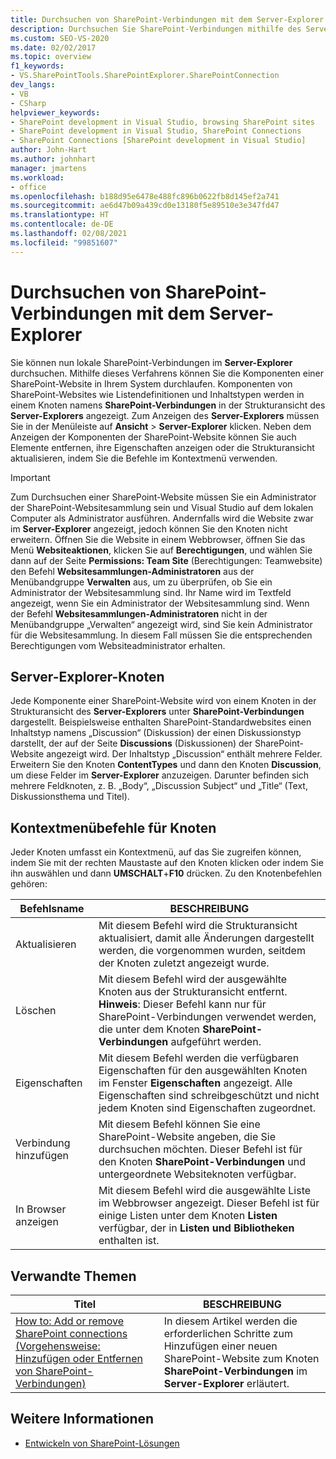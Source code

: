 ```yaml
---
title: Durchsuchen von SharePoint-Verbindungen mit dem Server-Explorer | Microsoft-Dokumentation
description: Durchsuchen Sie SharePoint-Verbindungen mithilfe des Server-Explorers. Hier erfahren Sie mehr über Server-Explorer-Knoten und Befehle für Knotenkontextmenüs.
ms.custom: SEO-VS-2020
ms.date: 02/02/2017
ms.topic: overview
f1_keywords:
- VS.SharePointTools.SharePointExplorer.SharePointConnection
dev_langs:
- VB
- CSharp
helpviewer_keywords:
- SharePoint development in Visual Studio, browsing SharePoint sites
- SharePoint development in Visual Studio, SharePoint Connections
- SharePoint Connections [SharePoint development in Visual Studio]
author: John-Hart
ms.author: johnhart
manager: jmartens
ms.workload:
- office
ms.openlocfilehash: b188d95e6478e488fc896b0622fb8d145ef2a741
ms.sourcegitcommit: ae6d47b09a439cd0e13180f5e89510e3e347fd47
ms.translationtype: HT
ms.contentlocale: de-DE
ms.lasthandoff: 02/08/2021
ms.locfileid: "99851607"
---
```

# <a name="browse-sharepoint-connections-by-using-server-explorer"></a>Durchsuchen von SharePoint-Verbindungen mit dem Server-Explorer
  Sie können nun lokale SharePoint-Verbindungen im **Server-Explorer** durchsuchen. Mithilfe dieses Verfahrens können Sie die Komponenten einer SharePoint-Website in Ihrem System durchlaufen. Komponenten von SharePoint-Websites wie Listendefinitionen und Inhaltstypen werden in einem Knoten namens **SharePoint-Verbindungen** in der Strukturansicht des **Server-Explorers** angezeigt. Zum Anzeigen des **Server-Explorers** müssen Sie in der Menüleiste auf **Ansicht** > **Server-Explorer** klicken. Neben dem Anzeigen der Komponenten der SharePoint-Website können Sie auch Elemente entfernen, ihre Eigenschaften anzeigen oder die Strukturansicht aktualisieren, indem Sie die Befehle im Kontextmenü verwenden.

> [!IMPORTANT]
> Zum Durchsuchen einer SharePoint-Website müssen Sie ein Administrator der SharePoint-Websitesammlung sein und Visual Studio auf dem lokalen Computer als Administrator ausführen. Andernfalls wird die Website zwar im **Server-Explorer** angezeigt, jedoch können Sie den Knoten nicht erweitern. Öffnen Sie die Website in einem Webbrowser, öffnen Sie das Menü **Websiteaktionen**, klicken Sie auf **Berechtigungen**, und wählen Sie dann auf der Seite **Permissions: Team Site** (Berechtigungen: Teamwebsite) den Befehl **Websitesammlungen-Administratoren** aus der Menübandgruppe **Verwalten** aus, um zu überprüfen, ob Sie ein Administrator der Websitesammlung sind. Ihr Name wird im Textfeld angezeigt, wenn Sie ein Administrator der Websitesammlung sind. Wenn der Befehl **Websitesammlungen-Administratoren** nicht in der Menübandgruppe „Verwalten“ angezeigt wird, sind Sie kein Administrator für die Websitesammlung. In diesem Fall müssen Sie die entsprechenden Berechtigungen vom Websiteadministrator erhalten.

## <a name="server-explorer-nodes"></a>Server-Explorer-Knoten
 Jede Komponente einer SharePoint-Website wird von einem Knoten in der Strukturansicht des **Server-Explorers** unter **SharePoint-Verbindungen** dargestellt. Beispielsweise enthalten SharePoint-Standardwebsites einen Inhaltstyp namens „Discussion“ (Diskussion) der einen Diskussionstyp darstellt, der auf der Seite **Discussions** (Diskussionen) der SharePoint-Website angezeigt wird. Der Inhaltstyp „Discussion“ enthält mehrere Felder. Erweitern Sie den Knoten **ContentTypes** und dann den Knoten **Discussion**, um diese Felder im **Server-Explorer** anzuzeigen. Darunter befinden sich mehrere Feldknoten, z. B. „Body“, „Discussion Subject“ und „Title“ (Text, Diskussionsthema und Titel).

## <a name="node-shortcut-menu-commands"></a>Kontextmenübefehle für Knoten
 Jeder Knoten umfasst ein Kontextmenü, auf das Sie zugreifen können, indem Sie mit der rechten Maustaste auf den Knoten klicken oder indem Sie ihn auswählen und dann **UMSCHALT**+**F10** drücken. Zu den Knotenbefehlen gehören:

|Befehlsname|BESCHREIBUNG|
|------------------|-----------------|
|Aktualisieren|Mit diesem Befehl wird die Strukturansicht aktualisiert, damit alle Änderungen dargestellt werden, die vorgenommen wurden, seitdem der Knoten zuletzt angezeigt wurde.|
|Löschen|Mit diesem Befehl wird der ausgewählte Knoten aus der Strukturansicht entfernt. **Hinweis**:  Dieser Befehl kann nur für SharePoint-Verbindungen verwendet werden, die unter dem Knoten **SharePoint-Verbindungen** aufgeführt werden.|
|Eigenschaften|Mit diesem Befehl werden die verfügbaren Eigenschaften für den ausgewählten Knoten im Fenster **Eigenschaften** angezeigt. Alle Eigenschaften sind schreibgeschützt und nicht jedem Knoten sind Eigenschaften zugeordnet.|
|Verbindung hinzufügen|Mit diesem Befehl können Sie eine SharePoint-Website angeben, die Sie durchsuchen möchten. Dieser Befehl ist für den Knoten **SharePoint-Verbindungen** und untergeordnete Websiteknoten verfügbar.|
|In Browser anzeigen|Mit diesem Befehl wird die ausgewählte Liste im Webbrowser angezeigt. Dieser Befehl ist für einige Listen unter dem Knoten **Listen** verfügbar, der in **Listen und Bibliotheken** enthalten ist.|

## <a name="related-topics"></a>Verwandte Themen

|Titel|BESCHREIBUNG|
|-----------|-----------------|
|[How to: Add or remove SharePoint connections (Vorgehensweise: Hinzufügen oder Entfernen von SharePoint-Verbindungen)](../sharepoint/how-to-add-or-remove-sharepoint-connections.md)|In diesem Artikel werden die erforderlichen Schritte zum Hinzufügen einer neuen SharePoint-Website zum Knoten **SharePoint-Verbindungen** im **Server-Explorer** erläutert.|

## <a name="see-also"></a>Weitere Informationen
- [Entwickeln von SharePoint-Lösungen](../sharepoint/developing-sharepoint-solutions.md)
